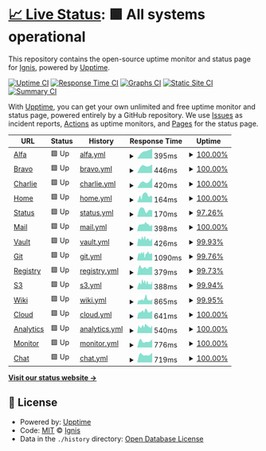 # [📈 Live Status](https://status.projetignis.fr): <!--live status--> **🟩 All systems operational**

This repository contains the open-source uptime monitor and status page for [Ignis](https://www.projetignis.fr), powered by [Upptime](https://github.com/upptime/upptime).

[![Uptime CI](https://github.com/projetignis/uptime/workflows/Uptime%20CI/badge.svg)](https://github.com/projetignis/uptime/actions?query=workflow%3A%22Uptime+CI%22)
[![Response Time CI](https://github.com/projetignis/uptime/workflows/Response%20Time%20CI/badge.svg)](https://github.com/projetignis/uptime/actions?query=workflow%3A%22Response+Time+CI%22)
[![Graphs CI](https://github.com/projetignis/uptime/workflows/Graphs%20CI/badge.svg)](https://github.com/projetignis/uptime/actions?query=workflow%3A%22Graphs+CI%22)
[![Static Site CI](https://github.com/projetignis/uptime/workflows/Static%20Site%20CI/badge.svg)](https://github.com/projetignis/uptime/actions?query=workflow%3A%22Static+Site+CI%22)
[![Summary CI](https://github.com/projetignis/uptime/workflows/Summary%20CI/badge.svg)](https://github.com/projetignis/uptime/actions?query=workflow%3A%22Summary+CI%22)

With [Upptime](https://upptime.js.org), you can get your own unlimited and free uptime monitor and status page, powered entirely by a GitHub repository. We use [Issues](https://github.com/projetignis/uptime/issues) as incident reports, [Actions](https://github.com/projetignis/uptime/actions) as uptime monitors, and [Pages](https://status.projetignis.fr) for the status page.

<!--start: status pages-->
<!-- This summary is generated by Upptime (https://github.com/upptime/upptime) -->
<!-- Do not edit this manually, your changes will be overwritten -->
<!-- prettier-ignore -->
| URL | Status | History | Response Time | Uptime |
| --- | ------ | ------- | ------------- | ------ |
| <img alt="" src="https://favicons.githubusercontent.com/alfa.projetignis.fr" height="13"> [Alfa](https://alfa.projetignis.fr) | 🟩 Up | [alfa.yml](https://github.com/projetignis/status/commits/HEAD/history/alfa.yml) | <details><summary><img alt="Response time graph" src="./graphs/alfa/response-time-week.png" height="20"> 395ms</summary><br><a href="https://status.projetignis.fr/history/alfa"><img alt="Response time 395" src="https://img.shields.io/endpoint?url=https%3A%2F%2Fraw.githubusercontent.com%2Fprojetignis%2Fstatus%2FHEAD%2Fapi%2Falfa%2Fresponse-time.json"></a><br><a href="https://status.projetignis.fr/history/alfa"><img alt="24-hour response time 483" src="https://img.shields.io/endpoint?url=https%3A%2F%2Fraw.githubusercontent.com%2Fprojetignis%2Fstatus%2FHEAD%2Fapi%2Falfa%2Fresponse-time-day.json"></a><br><a href="https://status.projetignis.fr/history/alfa"><img alt="7-day response time 395" src="https://img.shields.io/endpoint?url=https%3A%2F%2Fraw.githubusercontent.com%2Fprojetignis%2Fstatus%2FHEAD%2Fapi%2Falfa%2Fresponse-time-week.json"></a><br><a href="https://status.projetignis.fr/history/alfa"><img alt="30-day response time 395" src="https://img.shields.io/endpoint?url=https%3A%2F%2Fraw.githubusercontent.com%2Fprojetignis%2Fstatus%2FHEAD%2Fapi%2Falfa%2Fresponse-time-month.json"></a><br><a href="https://status.projetignis.fr/history/alfa"><img alt="1-year response time 395" src="https://img.shields.io/endpoint?url=https%3A%2F%2Fraw.githubusercontent.com%2Fprojetignis%2Fstatus%2FHEAD%2Fapi%2Falfa%2Fresponse-time-year.json"></a></details> | <details><summary><a href="https://status.projetignis.fr/history/alfa">100.00%</a></summary><a href="https://status.projetignis.fr/history/alfa"><img alt="All-time uptime 100.00%" src="https://img.shields.io/endpoint?url=https%3A%2F%2Fraw.githubusercontent.com%2Fprojetignis%2Fstatus%2FHEAD%2Fapi%2Falfa%2Fuptime.json"></a><br><a href="https://status.projetignis.fr/history/alfa"><img alt="24-hour uptime 100.00%" src="https://img.shields.io/endpoint?url=https%3A%2F%2Fraw.githubusercontent.com%2Fprojetignis%2Fstatus%2FHEAD%2Fapi%2Falfa%2Fuptime-day.json"></a><br><a href="https://status.projetignis.fr/history/alfa"><img alt="7-day uptime 100.00%" src="https://img.shields.io/endpoint?url=https%3A%2F%2Fraw.githubusercontent.com%2Fprojetignis%2Fstatus%2FHEAD%2Fapi%2Falfa%2Fuptime-week.json"></a><br><a href="https://status.projetignis.fr/history/alfa"><img alt="30-day uptime 100.00%" src="https://img.shields.io/endpoint?url=https%3A%2F%2Fraw.githubusercontent.com%2Fprojetignis%2Fstatus%2FHEAD%2Fapi%2Falfa%2Fuptime-month.json"></a><br><a href="https://status.projetignis.fr/history/alfa"><img alt="1-year uptime 100.00%" src="https://img.shields.io/endpoint?url=https%3A%2F%2Fraw.githubusercontent.com%2Fprojetignis%2Fstatus%2FHEAD%2Fapi%2Falfa%2Fuptime-year.json"></a></details>
| <img alt="" src="https://favicons.githubusercontent.com/bravo.projetignis.fr" height="13"> [Bravo](https://bravo.projetignis.fr) | 🟩 Up | [bravo.yml](https://github.com/projetignis/status/commits/HEAD/history/bravo.yml) | <details><summary><img alt="Response time graph" src="./graphs/bravo/response-time-week.png" height="20"> 446ms</summary><br><a href="https://status.projetignis.fr/history/bravo"><img alt="Response time 446" src="https://img.shields.io/endpoint?url=https%3A%2F%2Fraw.githubusercontent.com%2Fprojetignis%2Fstatus%2FHEAD%2Fapi%2Fbravo%2Fresponse-time.json"></a><br><a href="https://status.projetignis.fr/history/bravo"><img alt="24-hour response time 501" src="https://img.shields.io/endpoint?url=https%3A%2F%2Fraw.githubusercontent.com%2Fprojetignis%2Fstatus%2FHEAD%2Fapi%2Fbravo%2Fresponse-time-day.json"></a><br><a href="https://status.projetignis.fr/history/bravo"><img alt="7-day response time 446" src="https://img.shields.io/endpoint?url=https%3A%2F%2Fraw.githubusercontent.com%2Fprojetignis%2Fstatus%2FHEAD%2Fapi%2Fbravo%2Fresponse-time-week.json"></a><br><a href="https://status.projetignis.fr/history/bravo"><img alt="30-day response time 446" src="https://img.shields.io/endpoint?url=https%3A%2F%2Fraw.githubusercontent.com%2Fprojetignis%2Fstatus%2FHEAD%2Fapi%2Fbravo%2Fresponse-time-month.json"></a><br><a href="https://status.projetignis.fr/history/bravo"><img alt="1-year response time 446" src="https://img.shields.io/endpoint?url=https%3A%2F%2Fraw.githubusercontent.com%2Fprojetignis%2Fstatus%2FHEAD%2Fapi%2Fbravo%2Fresponse-time-year.json"></a></details> | <details><summary><a href="https://status.projetignis.fr/history/bravo">100.00%</a></summary><a href="https://status.projetignis.fr/history/bravo"><img alt="All-time uptime 100.00%" src="https://img.shields.io/endpoint?url=https%3A%2F%2Fraw.githubusercontent.com%2Fprojetignis%2Fstatus%2FHEAD%2Fapi%2Fbravo%2Fuptime.json"></a><br><a href="https://status.projetignis.fr/history/bravo"><img alt="24-hour uptime 100.00%" src="https://img.shields.io/endpoint?url=https%3A%2F%2Fraw.githubusercontent.com%2Fprojetignis%2Fstatus%2FHEAD%2Fapi%2Fbravo%2Fuptime-day.json"></a><br><a href="https://status.projetignis.fr/history/bravo"><img alt="7-day uptime 100.00%" src="https://img.shields.io/endpoint?url=https%3A%2F%2Fraw.githubusercontent.com%2Fprojetignis%2Fstatus%2FHEAD%2Fapi%2Fbravo%2Fuptime-week.json"></a><br><a href="https://status.projetignis.fr/history/bravo"><img alt="30-day uptime 100.00%" src="https://img.shields.io/endpoint?url=https%3A%2F%2Fraw.githubusercontent.com%2Fprojetignis%2Fstatus%2FHEAD%2Fapi%2Fbravo%2Fuptime-month.json"></a><br><a href="https://status.projetignis.fr/history/bravo"><img alt="1-year uptime 100.00%" src="https://img.shields.io/endpoint?url=https%3A%2F%2Fraw.githubusercontent.com%2Fprojetignis%2Fstatus%2FHEAD%2Fapi%2Fbravo%2Fuptime-year.json"></a></details>
| <img alt="" src="https://favicons.githubusercontent.com/charlie.projetignis.fr" height="13"> [Charlie](https://charlie.projetignis.fr) | 🟩 Up | [charlie.yml](https://github.com/projetignis/status/commits/HEAD/history/charlie.yml) | <details><summary><img alt="Response time graph" src="./graphs/charlie/response-time-week.png" height="20"> 420ms</summary><br><a href="https://status.projetignis.fr/history/charlie"><img alt="Response time 420" src="https://img.shields.io/endpoint?url=https%3A%2F%2Fraw.githubusercontent.com%2Fprojetignis%2Fstatus%2FHEAD%2Fapi%2Fcharlie%2Fresponse-time.json"></a><br><a href="https://status.projetignis.fr/history/charlie"><img alt="24-hour response time 599" src="https://img.shields.io/endpoint?url=https%3A%2F%2Fraw.githubusercontent.com%2Fprojetignis%2Fstatus%2FHEAD%2Fapi%2Fcharlie%2Fresponse-time-day.json"></a><br><a href="https://status.projetignis.fr/history/charlie"><img alt="7-day response time 420" src="https://img.shields.io/endpoint?url=https%3A%2F%2Fraw.githubusercontent.com%2Fprojetignis%2Fstatus%2FHEAD%2Fapi%2Fcharlie%2Fresponse-time-week.json"></a><br><a href="https://status.projetignis.fr/history/charlie"><img alt="30-day response time 420" src="https://img.shields.io/endpoint?url=https%3A%2F%2Fraw.githubusercontent.com%2Fprojetignis%2Fstatus%2FHEAD%2Fapi%2Fcharlie%2Fresponse-time-month.json"></a><br><a href="https://status.projetignis.fr/history/charlie"><img alt="1-year response time 420" src="https://img.shields.io/endpoint?url=https%3A%2F%2Fraw.githubusercontent.com%2Fprojetignis%2Fstatus%2FHEAD%2Fapi%2Fcharlie%2Fresponse-time-year.json"></a></details> | <details><summary><a href="https://status.projetignis.fr/history/charlie">100.00%</a></summary><a href="https://status.projetignis.fr/history/charlie"><img alt="All-time uptime 100.00%" src="https://img.shields.io/endpoint?url=https%3A%2F%2Fraw.githubusercontent.com%2Fprojetignis%2Fstatus%2FHEAD%2Fapi%2Fcharlie%2Fuptime.json"></a><br><a href="https://status.projetignis.fr/history/charlie"><img alt="24-hour uptime 100.00%" src="https://img.shields.io/endpoint?url=https%3A%2F%2Fraw.githubusercontent.com%2Fprojetignis%2Fstatus%2FHEAD%2Fapi%2Fcharlie%2Fuptime-day.json"></a><br><a href="https://status.projetignis.fr/history/charlie"><img alt="7-day uptime 100.00%" src="https://img.shields.io/endpoint?url=https%3A%2F%2Fraw.githubusercontent.com%2Fprojetignis%2Fstatus%2FHEAD%2Fapi%2Fcharlie%2Fuptime-week.json"></a><br><a href="https://status.projetignis.fr/history/charlie"><img alt="30-day uptime 100.00%" src="https://img.shields.io/endpoint?url=https%3A%2F%2Fraw.githubusercontent.com%2Fprojetignis%2Fstatus%2FHEAD%2Fapi%2Fcharlie%2Fuptime-month.json"></a><br><a href="https://status.projetignis.fr/history/charlie"><img alt="1-year uptime 100.00%" src="https://img.shields.io/endpoint?url=https%3A%2F%2Fraw.githubusercontent.com%2Fprojetignis%2Fstatus%2FHEAD%2Fapi%2Fcharlie%2Fuptime-year.json"></a></details>
| <img alt="" src="https://favicons.githubusercontent.com/www.projetignis.fr" height="13"> [Home](https://www.projetignis.fr) | 🟩 Up | [home.yml](https://github.com/projetignis/status/commits/HEAD/history/home.yml) | <details><summary><img alt="Response time graph" src="./graphs/home/response-time-week.png" height="20"> 164ms</summary><br><a href="https://status.projetignis.fr/history/home"><img alt="Response time 190" src="https://img.shields.io/endpoint?url=https%3A%2F%2Fraw.githubusercontent.com%2Fprojetignis%2Fstatus%2FHEAD%2Fapi%2Fhome%2Fresponse-time.json"></a><br><a href="https://status.projetignis.fr/history/home"><img alt="24-hour response time 138" src="https://img.shields.io/endpoint?url=https%3A%2F%2Fraw.githubusercontent.com%2Fprojetignis%2Fstatus%2FHEAD%2Fapi%2Fhome%2Fresponse-time-day.json"></a><br><a href="https://status.projetignis.fr/history/home"><img alt="7-day response time 164" src="https://img.shields.io/endpoint?url=https%3A%2F%2Fraw.githubusercontent.com%2Fprojetignis%2Fstatus%2FHEAD%2Fapi%2Fhome%2Fresponse-time-week.json"></a><br><a href="https://status.projetignis.fr/history/home"><img alt="30-day response time 190" src="https://img.shields.io/endpoint?url=https%3A%2F%2Fraw.githubusercontent.com%2Fprojetignis%2Fstatus%2FHEAD%2Fapi%2Fhome%2Fresponse-time-month.json"></a><br><a href="https://status.projetignis.fr/history/home"><img alt="1-year response time 190" src="https://img.shields.io/endpoint?url=https%3A%2F%2Fraw.githubusercontent.com%2Fprojetignis%2Fstatus%2FHEAD%2Fapi%2Fhome%2Fresponse-time-year.json"></a></details> | <details><summary><a href="https://status.projetignis.fr/history/home">100.00%</a></summary><a href="https://status.projetignis.fr/history/home"><img alt="All-time uptime 99.91%" src="https://img.shields.io/endpoint?url=https%3A%2F%2Fraw.githubusercontent.com%2Fprojetignis%2Fstatus%2FHEAD%2Fapi%2Fhome%2Fuptime.json"></a><br><a href="https://status.projetignis.fr/history/home"><img alt="24-hour uptime 100.00%" src="https://img.shields.io/endpoint?url=https%3A%2F%2Fraw.githubusercontent.com%2Fprojetignis%2Fstatus%2FHEAD%2Fapi%2Fhome%2Fuptime-day.json"></a><br><a href="https://status.projetignis.fr/history/home"><img alt="7-day uptime 100.00%" src="https://img.shields.io/endpoint?url=https%3A%2F%2Fraw.githubusercontent.com%2Fprojetignis%2Fstatus%2FHEAD%2Fapi%2Fhome%2Fuptime-week.json"></a><br><a href="https://status.projetignis.fr/history/home"><img alt="30-day uptime 99.91%" src="https://img.shields.io/endpoint?url=https%3A%2F%2Fraw.githubusercontent.com%2Fprojetignis%2Fstatus%2FHEAD%2Fapi%2Fhome%2Fuptime-month.json"></a><br><a href="https://status.projetignis.fr/history/home"><img alt="1-year uptime 99.91%" src="https://img.shields.io/endpoint?url=https%3A%2F%2Fraw.githubusercontent.com%2Fprojetignis%2Fstatus%2FHEAD%2Fapi%2Fhome%2Fuptime-year.json"></a></details>
| <img alt="" src="https://favicons.githubusercontent.com/status.projetignis.fr" height="13"> [Status](https://status.projetignis.fr) | 🟩 Up | [status.yml](https://github.com/projetignis/status/commits/HEAD/history/status.yml) | <details><summary><img alt="Response time graph" src="./graphs/status/response-time-week.png" height="20"> 170ms</summary><br><a href="https://status.projetignis.fr/history/status"><img alt="Response time 170" src="https://img.shields.io/endpoint?url=https%3A%2F%2Fraw.githubusercontent.com%2Fprojetignis%2Fstatus%2FHEAD%2Fapi%2Fstatus%2Fresponse-time.json"></a><br><a href="https://status.projetignis.fr/history/status"><img alt="24-hour response time 153" src="https://img.shields.io/endpoint?url=https%3A%2F%2Fraw.githubusercontent.com%2Fprojetignis%2Fstatus%2FHEAD%2Fapi%2Fstatus%2Fresponse-time-day.json"></a><br><a href="https://status.projetignis.fr/history/status"><img alt="7-day response time 170" src="https://img.shields.io/endpoint?url=https%3A%2F%2Fraw.githubusercontent.com%2Fprojetignis%2Fstatus%2FHEAD%2Fapi%2Fstatus%2Fresponse-time-week.json"></a><br><a href="https://status.projetignis.fr/history/status"><img alt="30-day response time 170" src="https://img.shields.io/endpoint?url=https%3A%2F%2Fraw.githubusercontent.com%2Fprojetignis%2Fstatus%2FHEAD%2Fapi%2Fstatus%2Fresponse-time-month.json"></a><br><a href="https://status.projetignis.fr/history/status"><img alt="1-year response time 170" src="https://img.shields.io/endpoint?url=https%3A%2F%2Fraw.githubusercontent.com%2Fprojetignis%2Fstatus%2FHEAD%2Fapi%2Fstatus%2Fresponse-time-year.json"></a></details> | <details><summary><a href="https://status.projetignis.fr/history/status">97.26%</a></summary><a href="https://status.projetignis.fr/history/status"><img alt="All-time uptime 80.96%" src="https://img.shields.io/endpoint?url=https%3A%2F%2Fraw.githubusercontent.com%2Fprojetignis%2Fstatus%2FHEAD%2Fapi%2Fstatus%2Fuptime.json"></a><br><a href="https://status.projetignis.fr/history/status"><img alt="24-hour uptime 100.00%" src="https://img.shields.io/endpoint?url=https%3A%2F%2Fraw.githubusercontent.com%2Fprojetignis%2Fstatus%2FHEAD%2Fapi%2Fstatus%2Fuptime-day.json"></a><br><a href="https://status.projetignis.fr/history/status"><img alt="7-day uptime 97.26%" src="https://img.shields.io/endpoint?url=https%3A%2F%2Fraw.githubusercontent.com%2Fprojetignis%2Fstatus%2FHEAD%2Fapi%2Fstatus%2Fuptime-week.json"></a><br><a href="https://status.projetignis.fr/history/status"><img alt="30-day uptime 80.96%" src="https://img.shields.io/endpoint?url=https%3A%2F%2Fraw.githubusercontent.com%2Fprojetignis%2Fstatus%2FHEAD%2Fapi%2Fstatus%2Fuptime-month.json"></a><br><a href="https://status.projetignis.fr/history/status"><img alt="1-year uptime 80.96%" src="https://img.shields.io/endpoint?url=https%3A%2F%2Fraw.githubusercontent.com%2Fprojetignis%2Fstatus%2FHEAD%2Fapi%2Fstatus%2Fuptime-year.json"></a></details>
| <img alt="" src="https://favicons.githubusercontent.com/mail.projetignis.fr" height="13"> [Mail](https://mail.projetignis.fr) | 🟩 Up | [mail.yml](https://github.com/projetignis/status/commits/HEAD/history/mail.yml) | <details><summary><img alt="Response time graph" src="./graphs/mail/response-time-week.png" height="20"> 398ms</summary><br><a href="https://status.projetignis.fr/history/mail"><img alt="Response time 436" src="https://img.shields.io/endpoint?url=https%3A%2F%2Fraw.githubusercontent.com%2Fprojetignis%2Fstatus%2FHEAD%2Fapi%2Fmail%2Fresponse-time.json"></a><br><a href="https://status.projetignis.fr/history/mail"><img alt="24-hour response time 381" src="https://img.shields.io/endpoint?url=https%3A%2F%2Fraw.githubusercontent.com%2Fprojetignis%2Fstatus%2FHEAD%2Fapi%2Fmail%2Fresponse-time-day.json"></a><br><a href="https://status.projetignis.fr/history/mail"><img alt="7-day response time 398" src="https://img.shields.io/endpoint?url=https%3A%2F%2Fraw.githubusercontent.com%2Fprojetignis%2Fstatus%2FHEAD%2Fapi%2Fmail%2Fresponse-time-week.json"></a><br><a href="https://status.projetignis.fr/history/mail"><img alt="30-day response time 436" src="https://img.shields.io/endpoint?url=https%3A%2F%2Fraw.githubusercontent.com%2Fprojetignis%2Fstatus%2FHEAD%2Fapi%2Fmail%2Fresponse-time-month.json"></a><br><a href="https://status.projetignis.fr/history/mail"><img alt="1-year response time 436" src="https://img.shields.io/endpoint?url=https%3A%2F%2Fraw.githubusercontent.com%2Fprojetignis%2Fstatus%2FHEAD%2Fapi%2Fmail%2Fresponse-time-year.json"></a></details> | <details><summary><a href="https://status.projetignis.fr/history/mail">100.00%</a></summary><a href="https://status.projetignis.fr/history/mail"><img alt="All-time uptime 99.89%" src="https://img.shields.io/endpoint?url=https%3A%2F%2Fraw.githubusercontent.com%2Fprojetignis%2Fstatus%2FHEAD%2Fapi%2Fmail%2Fuptime.json"></a><br><a href="https://status.projetignis.fr/history/mail"><img alt="24-hour uptime 100.00%" src="https://img.shields.io/endpoint?url=https%3A%2F%2Fraw.githubusercontent.com%2Fprojetignis%2Fstatus%2FHEAD%2Fapi%2Fmail%2Fuptime-day.json"></a><br><a href="https://status.projetignis.fr/history/mail"><img alt="7-day uptime 100.00%" src="https://img.shields.io/endpoint?url=https%3A%2F%2Fraw.githubusercontent.com%2Fprojetignis%2Fstatus%2FHEAD%2Fapi%2Fmail%2Fuptime-week.json"></a><br><a href="https://status.projetignis.fr/history/mail"><img alt="30-day uptime 99.89%" src="https://img.shields.io/endpoint?url=https%3A%2F%2Fraw.githubusercontent.com%2Fprojetignis%2Fstatus%2FHEAD%2Fapi%2Fmail%2Fuptime-month.json"></a><br><a href="https://status.projetignis.fr/history/mail"><img alt="1-year uptime 99.89%" src="https://img.shields.io/endpoint?url=https%3A%2F%2Fraw.githubusercontent.com%2Fprojetignis%2Fstatus%2FHEAD%2Fapi%2Fmail%2Fuptime-year.json"></a></details>
| <img alt="" src="https://favicons.githubusercontent.com/vault.projetignis.fr" height="13"> [Vault](https://vault.projetignis.fr) | 🟩 Up | [vault.yml](https://github.com/projetignis/status/commits/HEAD/history/vault.yml) | <details><summary><img alt="Response time graph" src="./graphs/vault/response-time-week.png" height="20"> 426ms</summary><br><a href="https://status.projetignis.fr/history/vault"><img alt="Response time 409" src="https://img.shields.io/endpoint?url=https%3A%2F%2Fraw.githubusercontent.com%2Fprojetignis%2Fstatus%2FHEAD%2Fapi%2Fvault%2Fresponse-time.json"></a><br><a href="https://status.projetignis.fr/history/vault"><img alt="24-hour response time 453" src="https://img.shields.io/endpoint?url=https%3A%2F%2Fraw.githubusercontent.com%2Fprojetignis%2Fstatus%2FHEAD%2Fapi%2Fvault%2Fresponse-time-day.json"></a><br><a href="https://status.projetignis.fr/history/vault"><img alt="7-day response time 426" src="https://img.shields.io/endpoint?url=https%3A%2F%2Fraw.githubusercontent.com%2Fprojetignis%2Fstatus%2FHEAD%2Fapi%2Fvault%2Fresponse-time-week.json"></a><br><a href="https://status.projetignis.fr/history/vault"><img alt="30-day response time 409" src="https://img.shields.io/endpoint?url=https%3A%2F%2Fraw.githubusercontent.com%2Fprojetignis%2Fstatus%2FHEAD%2Fapi%2Fvault%2Fresponse-time-month.json"></a><br><a href="https://status.projetignis.fr/history/vault"><img alt="1-year response time 409" src="https://img.shields.io/endpoint?url=https%3A%2F%2Fraw.githubusercontent.com%2Fprojetignis%2Fstatus%2FHEAD%2Fapi%2Fvault%2Fresponse-time-year.json"></a></details> | <details><summary><a href="https://status.projetignis.fr/history/vault">99.93%</a></summary><a href="https://status.projetignis.fr/history/vault"><img alt="All-time uptime 99.82%" src="https://img.shields.io/endpoint?url=https%3A%2F%2Fraw.githubusercontent.com%2Fprojetignis%2Fstatus%2FHEAD%2Fapi%2Fvault%2Fuptime.json"></a><br><a href="https://status.projetignis.fr/history/vault"><img alt="24-hour uptime 100.00%" src="https://img.shields.io/endpoint?url=https%3A%2F%2Fraw.githubusercontent.com%2Fprojetignis%2Fstatus%2FHEAD%2Fapi%2Fvault%2Fuptime-day.json"></a><br><a href="https://status.projetignis.fr/history/vault"><img alt="7-day uptime 99.93%" src="https://img.shields.io/endpoint?url=https%3A%2F%2Fraw.githubusercontent.com%2Fprojetignis%2Fstatus%2FHEAD%2Fapi%2Fvault%2Fuptime-week.json"></a><br><a href="https://status.projetignis.fr/history/vault"><img alt="30-day uptime 99.82%" src="https://img.shields.io/endpoint?url=https%3A%2F%2Fraw.githubusercontent.com%2Fprojetignis%2Fstatus%2FHEAD%2Fapi%2Fvault%2Fuptime-month.json"></a><br><a href="https://status.projetignis.fr/history/vault"><img alt="1-year uptime 99.82%" src="https://img.shields.io/endpoint?url=https%3A%2F%2Fraw.githubusercontent.com%2Fprojetignis%2Fstatus%2FHEAD%2Fapi%2Fvault%2Fuptime-year.json"></a></details>
| <img alt="" src="https://favicons.githubusercontent.com/git.projetignis.fr" height="13"> [Git](https://git.projetignis.fr) | 🟩 Up | [git.yml](https://github.com/projetignis/status/commits/HEAD/history/git.yml) | <details><summary><img alt="Response time graph" src="./graphs/git/response-time-week.png" height="20"> 1090ms</summary><br><a href="https://status.projetignis.fr/history/git"><img alt="Response time 1173" src="https://img.shields.io/endpoint?url=https%3A%2F%2Fraw.githubusercontent.com%2Fprojetignis%2Fstatus%2FHEAD%2Fapi%2Fgit%2Fresponse-time.json"></a><br><a href="https://status.projetignis.fr/history/git"><img alt="24-hour response time 1121" src="https://img.shields.io/endpoint?url=https%3A%2F%2Fraw.githubusercontent.com%2Fprojetignis%2Fstatus%2FHEAD%2Fapi%2Fgit%2Fresponse-time-day.json"></a><br><a href="https://status.projetignis.fr/history/git"><img alt="7-day response time 1090" src="https://img.shields.io/endpoint?url=https%3A%2F%2Fraw.githubusercontent.com%2Fprojetignis%2Fstatus%2FHEAD%2Fapi%2Fgit%2Fresponse-time-week.json"></a><br><a href="https://status.projetignis.fr/history/git"><img alt="30-day response time 1173" src="https://img.shields.io/endpoint?url=https%3A%2F%2Fraw.githubusercontent.com%2Fprojetignis%2Fstatus%2FHEAD%2Fapi%2Fgit%2Fresponse-time-month.json"></a><br><a href="https://status.projetignis.fr/history/git"><img alt="1-year response time 1173" src="https://img.shields.io/endpoint?url=https%3A%2F%2Fraw.githubusercontent.com%2Fprojetignis%2Fstatus%2FHEAD%2Fapi%2Fgit%2Fresponse-time-year.json"></a></details> | <details><summary><a href="https://status.projetignis.fr/history/git">99.76%</a></summary><a href="https://status.projetignis.fr/history/git"><img alt="All-time uptime 99.77%" src="https://img.shields.io/endpoint?url=https%3A%2F%2Fraw.githubusercontent.com%2Fprojetignis%2Fstatus%2FHEAD%2Fapi%2Fgit%2Fuptime.json"></a><br><a href="https://status.projetignis.fr/history/git"><img alt="24-hour uptime 100.00%" src="https://img.shields.io/endpoint?url=https%3A%2F%2Fraw.githubusercontent.com%2Fprojetignis%2Fstatus%2FHEAD%2Fapi%2Fgit%2Fuptime-day.json"></a><br><a href="https://status.projetignis.fr/history/git"><img alt="7-day uptime 99.76%" src="https://img.shields.io/endpoint?url=https%3A%2F%2Fraw.githubusercontent.com%2Fprojetignis%2Fstatus%2FHEAD%2Fapi%2Fgit%2Fuptime-week.json"></a><br><a href="https://status.projetignis.fr/history/git"><img alt="30-day uptime 99.77%" src="https://img.shields.io/endpoint?url=https%3A%2F%2Fraw.githubusercontent.com%2Fprojetignis%2Fstatus%2FHEAD%2Fapi%2Fgit%2Fuptime-month.json"></a><br><a href="https://status.projetignis.fr/history/git"><img alt="1-year uptime 99.77%" src="https://img.shields.io/endpoint?url=https%3A%2F%2Fraw.githubusercontent.com%2Fprojetignis%2Fstatus%2FHEAD%2Fapi%2Fgit%2Fuptime-year.json"></a></details>
| <img alt="" src="https://favicons.githubusercontent.com/registry.projetignis.fr" height="13"> [Registry](https://registry.projetignis.fr) | 🟩 Up | [registry.yml](https://github.com/projetignis/status/commits/HEAD/history/registry.yml) | <details><summary><img alt="Response time graph" src="./graphs/registry/response-time-week.png" height="20"> 379ms</summary><br><a href="https://status.projetignis.fr/history/registry"><img alt="Response time 379" src="https://img.shields.io/endpoint?url=https%3A%2F%2Fraw.githubusercontent.com%2Fprojetignis%2Fstatus%2FHEAD%2Fapi%2Fregistry%2Fresponse-time.json"></a><br><a href="https://status.projetignis.fr/history/registry"><img alt="24-hour response time 386" src="https://img.shields.io/endpoint?url=https%3A%2F%2Fraw.githubusercontent.com%2Fprojetignis%2Fstatus%2FHEAD%2Fapi%2Fregistry%2Fresponse-time-day.json"></a><br><a href="https://status.projetignis.fr/history/registry"><img alt="7-day response time 379" src="https://img.shields.io/endpoint?url=https%3A%2F%2Fraw.githubusercontent.com%2Fprojetignis%2Fstatus%2FHEAD%2Fapi%2Fregistry%2Fresponse-time-week.json"></a><br><a href="https://status.projetignis.fr/history/registry"><img alt="30-day response time 379" src="https://img.shields.io/endpoint?url=https%3A%2F%2Fraw.githubusercontent.com%2Fprojetignis%2Fstatus%2FHEAD%2Fapi%2Fregistry%2Fresponse-time-month.json"></a><br><a href="https://status.projetignis.fr/history/registry"><img alt="1-year response time 379" src="https://img.shields.io/endpoint?url=https%3A%2F%2Fraw.githubusercontent.com%2Fprojetignis%2Fstatus%2FHEAD%2Fapi%2Fregistry%2Fresponse-time-year.json"></a></details> | <details><summary><a href="https://status.projetignis.fr/history/registry">99.73%</a></summary><a href="https://status.projetignis.fr/history/registry"><img alt="All-time uptime 99.73%" src="https://img.shields.io/endpoint?url=https%3A%2F%2Fraw.githubusercontent.com%2Fprojetignis%2Fstatus%2FHEAD%2Fapi%2Fregistry%2Fuptime.json"></a><br><a href="https://status.projetignis.fr/history/registry"><img alt="24-hour uptime 100.00%" src="https://img.shields.io/endpoint?url=https%3A%2F%2Fraw.githubusercontent.com%2Fprojetignis%2Fstatus%2FHEAD%2Fapi%2Fregistry%2Fuptime-day.json"></a><br><a href="https://status.projetignis.fr/history/registry"><img alt="7-day uptime 99.73%" src="https://img.shields.io/endpoint?url=https%3A%2F%2Fraw.githubusercontent.com%2Fprojetignis%2Fstatus%2FHEAD%2Fapi%2Fregistry%2Fuptime-week.json"></a><br><a href="https://status.projetignis.fr/history/registry"><img alt="30-day uptime 99.73%" src="https://img.shields.io/endpoint?url=https%3A%2F%2Fraw.githubusercontent.com%2Fprojetignis%2Fstatus%2FHEAD%2Fapi%2Fregistry%2Fuptime-month.json"></a><br><a href="https://status.projetignis.fr/history/registry"><img alt="1-year uptime 99.73%" src="https://img.shields.io/endpoint?url=https%3A%2F%2Fraw.githubusercontent.com%2Fprojetignis%2Fstatus%2FHEAD%2Fapi%2Fregistry%2Fuptime-year.json"></a></details>
| <img alt="" src="https://favicons.githubusercontent.com/s3.projetignis.fr" height="13"> [S3](https://s3.projetignis.fr) | 🟩 Up | [s3.yml](https://github.com/projetignis/status/commits/HEAD/history/s3.yml) | <details><summary><img alt="Response time graph" src="./graphs/s3/response-time-week.png" height="20"> 388ms</summary><br><a href="https://status.projetignis.fr/history/s3"><img alt="Response time 399" src="https://img.shields.io/endpoint?url=https%3A%2F%2Fraw.githubusercontent.com%2Fprojetignis%2Fstatus%2FHEAD%2Fapi%2Fs3%2Fresponse-time.json"></a><br><a href="https://status.projetignis.fr/history/s3"><img alt="24-hour response time 474" src="https://img.shields.io/endpoint?url=https%3A%2F%2Fraw.githubusercontent.com%2Fprojetignis%2Fstatus%2FHEAD%2Fapi%2Fs3%2Fresponse-time-day.json"></a><br><a href="https://status.projetignis.fr/history/s3"><img alt="7-day response time 388" src="https://img.shields.io/endpoint?url=https%3A%2F%2Fraw.githubusercontent.com%2Fprojetignis%2Fstatus%2FHEAD%2Fapi%2Fs3%2Fresponse-time-week.json"></a><br><a href="https://status.projetignis.fr/history/s3"><img alt="30-day response time 399" src="https://img.shields.io/endpoint?url=https%3A%2F%2Fraw.githubusercontent.com%2Fprojetignis%2Fstatus%2FHEAD%2Fapi%2Fs3%2Fresponse-time-month.json"></a><br><a href="https://status.projetignis.fr/history/s3"><img alt="1-year response time 399" src="https://img.shields.io/endpoint?url=https%3A%2F%2Fraw.githubusercontent.com%2Fprojetignis%2Fstatus%2FHEAD%2Fapi%2Fs3%2Fresponse-time-year.json"></a></details> | <details><summary><a href="https://status.projetignis.fr/history/s3">99.94%</a></summary><a href="https://status.projetignis.fr/history/s3"><img alt="All-time uptime 99.82%" src="https://img.shields.io/endpoint?url=https%3A%2F%2Fraw.githubusercontent.com%2Fprojetignis%2Fstatus%2FHEAD%2Fapi%2Fs3%2Fuptime.json"></a><br><a href="https://status.projetignis.fr/history/s3"><img alt="24-hour uptime 100.00%" src="https://img.shields.io/endpoint?url=https%3A%2F%2Fraw.githubusercontent.com%2Fprojetignis%2Fstatus%2FHEAD%2Fapi%2Fs3%2Fuptime-day.json"></a><br><a href="https://status.projetignis.fr/history/s3"><img alt="7-day uptime 99.94%" src="https://img.shields.io/endpoint?url=https%3A%2F%2Fraw.githubusercontent.com%2Fprojetignis%2Fstatus%2FHEAD%2Fapi%2Fs3%2Fuptime-week.json"></a><br><a href="https://status.projetignis.fr/history/s3"><img alt="30-day uptime 99.82%" src="https://img.shields.io/endpoint?url=https%3A%2F%2Fraw.githubusercontent.com%2Fprojetignis%2Fstatus%2FHEAD%2Fapi%2Fs3%2Fuptime-month.json"></a><br><a href="https://status.projetignis.fr/history/s3"><img alt="1-year uptime 99.82%" src="https://img.shields.io/endpoint?url=https%3A%2F%2Fraw.githubusercontent.com%2Fprojetignis%2Fstatus%2FHEAD%2Fapi%2Fs3%2Fuptime-year.json"></a></details>
| <img alt="" src="https://favicons.githubusercontent.com/wiki.projetignis.fr" height="13"> [Wiki](https://wiki.projetignis.fr) | 🟩 Up | [wiki.yml](https://github.com/projetignis/status/commits/HEAD/history/wiki.yml) | <details><summary><img alt="Response time graph" src="./graphs/wiki/response-time-week.png" height="20"> 865ms</summary><br><a href="https://status.projetignis.fr/history/wiki"><img alt="Response time 824" src="https://img.shields.io/endpoint?url=https%3A%2F%2Fraw.githubusercontent.com%2Fprojetignis%2Fstatus%2FHEAD%2Fapi%2Fwiki%2Fresponse-time.json"></a><br><a href="https://status.projetignis.fr/history/wiki"><img alt="24-hour response time 940" src="https://img.shields.io/endpoint?url=https%3A%2F%2Fraw.githubusercontent.com%2Fprojetignis%2Fstatus%2FHEAD%2Fapi%2Fwiki%2Fresponse-time-day.json"></a><br><a href="https://status.projetignis.fr/history/wiki"><img alt="7-day response time 865" src="https://img.shields.io/endpoint?url=https%3A%2F%2Fraw.githubusercontent.com%2Fprojetignis%2Fstatus%2FHEAD%2Fapi%2Fwiki%2Fresponse-time-week.json"></a><br><a href="https://status.projetignis.fr/history/wiki"><img alt="30-day response time 824" src="https://img.shields.io/endpoint?url=https%3A%2F%2Fraw.githubusercontent.com%2Fprojetignis%2Fstatus%2FHEAD%2Fapi%2Fwiki%2Fresponse-time-month.json"></a><br><a href="https://status.projetignis.fr/history/wiki"><img alt="1-year response time 824" src="https://img.shields.io/endpoint?url=https%3A%2F%2Fraw.githubusercontent.com%2Fprojetignis%2Fstatus%2FHEAD%2Fapi%2Fwiki%2Fresponse-time-year.json"></a></details> | <details><summary><a href="https://status.projetignis.fr/history/wiki">99.95%</a></summary><a href="https://status.projetignis.fr/history/wiki"><img alt="All-time uptime 99.83%" src="https://img.shields.io/endpoint?url=https%3A%2F%2Fraw.githubusercontent.com%2Fprojetignis%2Fstatus%2FHEAD%2Fapi%2Fwiki%2Fuptime.json"></a><br><a href="https://status.projetignis.fr/history/wiki"><img alt="24-hour uptime 100.00%" src="https://img.shields.io/endpoint?url=https%3A%2F%2Fraw.githubusercontent.com%2Fprojetignis%2Fstatus%2FHEAD%2Fapi%2Fwiki%2Fuptime-day.json"></a><br><a href="https://status.projetignis.fr/history/wiki"><img alt="7-day uptime 99.95%" src="https://img.shields.io/endpoint?url=https%3A%2F%2Fraw.githubusercontent.com%2Fprojetignis%2Fstatus%2FHEAD%2Fapi%2Fwiki%2Fuptime-week.json"></a><br><a href="https://status.projetignis.fr/history/wiki"><img alt="30-day uptime 99.83%" src="https://img.shields.io/endpoint?url=https%3A%2F%2Fraw.githubusercontent.com%2Fprojetignis%2Fstatus%2FHEAD%2Fapi%2Fwiki%2Fuptime-month.json"></a><br><a href="https://status.projetignis.fr/history/wiki"><img alt="1-year uptime 99.83%" src="https://img.shields.io/endpoint?url=https%3A%2F%2Fraw.githubusercontent.com%2Fprojetignis%2Fstatus%2FHEAD%2Fapi%2Fwiki%2Fuptime-year.json"></a></details>
| <img alt="" src="https://favicons.githubusercontent.com/cloud.projetignis.fr" height="13"> [Cloud](https://cloud.projetignis.fr) | 🟩 Up | [cloud.yml](https://github.com/projetignis/status/commits/HEAD/history/cloud.yml) | <details><summary><img alt="Response time graph" src="./graphs/cloud/response-time-week.png" height="20"> 641ms</summary><br><a href="https://status.projetignis.fr/history/cloud"><img alt="Response time 647" src="https://img.shields.io/endpoint?url=https%3A%2F%2Fraw.githubusercontent.com%2Fprojetignis%2Fstatus%2FHEAD%2Fapi%2Fcloud%2Fresponse-time.json"></a><br><a href="https://status.projetignis.fr/history/cloud"><img alt="24-hour response time 667" src="https://img.shields.io/endpoint?url=https%3A%2F%2Fraw.githubusercontent.com%2Fprojetignis%2Fstatus%2FHEAD%2Fapi%2Fcloud%2Fresponse-time-day.json"></a><br><a href="https://status.projetignis.fr/history/cloud"><img alt="7-day response time 641" src="https://img.shields.io/endpoint?url=https%3A%2F%2Fraw.githubusercontent.com%2Fprojetignis%2Fstatus%2FHEAD%2Fapi%2Fcloud%2Fresponse-time-week.json"></a><br><a href="https://status.projetignis.fr/history/cloud"><img alt="30-day response time 647" src="https://img.shields.io/endpoint?url=https%3A%2F%2Fraw.githubusercontent.com%2Fprojetignis%2Fstatus%2FHEAD%2Fapi%2Fcloud%2Fresponse-time-month.json"></a><br><a href="https://status.projetignis.fr/history/cloud"><img alt="1-year response time 647" src="https://img.shields.io/endpoint?url=https%3A%2F%2Fraw.githubusercontent.com%2Fprojetignis%2Fstatus%2FHEAD%2Fapi%2Fcloud%2Fresponse-time-year.json"></a></details> | <details><summary><a href="https://status.projetignis.fr/history/cloud">100.00%</a></summary><a href="https://status.projetignis.fr/history/cloud"><img alt="All-time uptime 100.00%" src="https://img.shields.io/endpoint?url=https%3A%2F%2Fraw.githubusercontent.com%2Fprojetignis%2Fstatus%2FHEAD%2Fapi%2Fcloud%2Fuptime.json"></a><br><a href="https://status.projetignis.fr/history/cloud"><img alt="24-hour uptime 100.00%" src="https://img.shields.io/endpoint?url=https%3A%2F%2Fraw.githubusercontent.com%2Fprojetignis%2Fstatus%2FHEAD%2Fapi%2Fcloud%2Fuptime-day.json"></a><br><a href="https://status.projetignis.fr/history/cloud"><img alt="7-day uptime 100.00%" src="https://img.shields.io/endpoint?url=https%3A%2F%2Fraw.githubusercontent.com%2Fprojetignis%2Fstatus%2FHEAD%2Fapi%2Fcloud%2Fuptime-week.json"></a><br><a href="https://status.projetignis.fr/history/cloud"><img alt="30-day uptime 100.00%" src="https://img.shields.io/endpoint?url=https%3A%2F%2Fraw.githubusercontent.com%2Fprojetignis%2Fstatus%2FHEAD%2Fapi%2Fcloud%2Fuptime-month.json"></a><br><a href="https://status.projetignis.fr/history/cloud"><img alt="1-year uptime 100.00%" src="https://img.shields.io/endpoint?url=https%3A%2F%2Fraw.githubusercontent.com%2Fprojetignis%2Fstatus%2FHEAD%2Fapi%2Fcloud%2Fuptime-year.json"></a></details>
| <img alt="" src="https://favicons.githubusercontent.com/analytics.projetignis.fr" height="13"> [Analytics](https://analytics.projetignis.fr) | 🟩 Up | [analytics.yml](https://github.com/projetignis/status/commits/HEAD/history/analytics.yml) | <details><summary><img alt="Response time graph" src="./graphs/analytics/response-time-week.png" height="20"> 540ms</summary><br><a href="https://status.projetignis.fr/history/analytics"><img alt="Response time 557" src="https://img.shields.io/endpoint?url=https%3A%2F%2Fraw.githubusercontent.com%2Fprojetignis%2Fstatus%2FHEAD%2Fapi%2Fanalytics%2Fresponse-time.json"></a><br><a href="https://status.projetignis.fr/history/analytics"><img alt="24-hour response time 625" src="https://img.shields.io/endpoint?url=https%3A%2F%2Fraw.githubusercontent.com%2Fprojetignis%2Fstatus%2FHEAD%2Fapi%2Fanalytics%2Fresponse-time-day.json"></a><br><a href="https://status.projetignis.fr/history/analytics"><img alt="7-day response time 540" src="https://img.shields.io/endpoint?url=https%3A%2F%2Fraw.githubusercontent.com%2Fprojetignis%2Fstatus%2FHEAD%2Fapi%2Fanalytics%2Fresponse-time-week.json"></a><br><a href="https://status.projetignis.fr/history/analytics"><img alt="30-day response time 557" src="https://img.shields.io/endpoint?url=https%3A%2F%2Fraw.githubusercontent.com%2Fprojetignis%2Fstatus%2FHEAD%2Fapi%2Fanalytics%2Fresponse-time-month.json"></a><br><a href="https://status.projetignis.fr/history/analytics"><img alt="1-year response time 557" src="https://img.shields.io/endpoint?url=https%3A%2F%2Fraw.githubusercontent.com%2Fprojetignis%2Fstatus%2FHEAD%2Fapi%2Fanalytics%2Fresponse-time-year.json"></a></details> | <details><summary><a href="https://status.projetignis.fr/history/analytics">100.00%</a></summary><a href="https://status.projetignis.fr/history/analytics"><img alt="All-time uptime 100.00%" src="https://img.shields.io/endpoint?url=https%3A%2F%2Fraw.githubusercontent.com%2Fprojetignis%2Fstatus%2FHEAD%2Fapi%2Fanalytics%2Fuptime.json"></a><br><a href="https://status.projetignis.fr/history/analytics"><img alt="24-hour uptime 100.00%" src="https://img.shields.io/endpoint?url=https%3A%2F%2Fraw.githubusercontent.com%2Fprojetignis%2Fstatus%2FHEAD%2Fapi%2Fanalytics%2Fuptime-day.json"></a><br><a href="https://status.projetignis.fr/history/analytics"><img alt="7-day uptime 100.00%" src="https://img.shields.io/endpoint?url=https%3A%2F%2Fraw.githubusercontent.com%2Fprojetignis%2Fstatus%2FHEAD%2Fapi%2Fanalytics%2Fuptime-week.json"></a><br><a href="https://status.projetignis.fr/history/analytics"><img alt="30-day uptime 100.00%" src="https://img.shields.io/endpoint?url=https%3A%2F%2Fraw.githubusercontent.com%2Fprojetignis%2Fstatus%2FHEAD%2Fapi%2Fanalytics%2Fuptime-month.json"></a><br><a href="https://status.projetignis.fr/history/analytics"><img alt="1-year uptime 100.00%" src="https://img.shields.io/endpoint?url=https%3A%2F%2Fraw.githubusercontent.com%2Fprojetignis%2Fstatus%2FHEAD%2Fapi%2Fanalytics%2Fuptime-year.json"></a></details>
| <img alt="" src="https://favicons.githubusercontent.com/monitor.projetignis.fr" height="13"> [Monitor](https://monitor.projetignis.fr) | 🟩 Up | [monitor.yml](https://github.com/projetignis/status/commits/HEAD/history/monitor.yml) | <details><summary><img alt="Response time graph" src="./graphs/monitor/response-time-week.png" height="20"> 776ms</summary><br><a href="https://status.projetignis.fr/history/monitor"><img alt="Response time 776" src="https://img.shields.io/endpoint?url=https%3A%2F%2Fraw.githubusercontent.com%2Fprojetignis%2Fstatus%2FHEAD%2Fapi%2Fmonitor%2Fresponse-time.json"></a><br><a href="https://status.projetignis.fr/history/monitor"><img alt="24-hour response time 959" src="https://img.shields.io/endpoint?url=https%3A%2F%2Fraw.githubusercontent.com%2Fprojetignis%2Fstatus%2FHEAD%2Fapi%2Fmonitor%2Fresponse-time-day.json"></a><br><a href="https://status.projetignis.fr/history/monitor"><img alt="7-day response time 776" src="https://img.shields.io/endpoint?url=https%3A%2F%2Fraw.githubusercontent.com%2Fprojetignis%2Fstatus%2FHEAD%2Fapi%2Fmonitor%2Fresponse-time-week.json"></a><br><a href="https://status.projetignis.fr/history/monitor"><img alt="30-day response time 776" src="https://img.shields.io/endpoint?url=https%3A%2F%2Fraw.githubusercontent.com%2Fprojetignis%2Fstatus%2FHEAD%2Fapi%2Fmonitor%2Fresponse-time-month.json"></a><br><a href="https://status.projetignis.fr/history/monitor"><img alt="1-year response time 776" src="https://img.shields.io/endpoint?url=https%3A%2F%2Fraw.githubusercontent.com%2Fprojetignis%2Fstatus%2FHEAD%2Fapi%2Fmonitor%2Fresponse-time-year.json"></a></details> | <details><summary><a href="https://status.projetignis.fr/history/monitor">100.00%</a></summary><a href="https://status.projetignis.fr/history/monitor"><img alt="All-time uptime 100.00%" src="https://img.shields.io/endpoint?url=https%3A%2F%2Fraw.githubusercontent.com%2Fprojetignis%2Fstatus%2FHEAD%2Fapi%2Fmonitor%2Fuptime.json"></a><br><a href="https://status.projetignis.fr/history/monitor"><img alt="24-hour uptime 100.00%" src="https://img.shields.io/endpoint?url=https%3A%2F%2Fraw.githubusercontent.com%2Fprojetignis%2Fstatus%2FHEAD%2Fapi%2Fmonitor%2Fuptime-day.json"></a><br><a href="https://status.projetignis.fr/history/monitor"><img alt="7-day uptime 100.00%" src="https://img.shields.io/endpoint?url=https%3A%2F%2Fraw.githubusercontent.com%2Fprojetignis%2Fstatus%2FHEAD%2Fapi%2Fmonitor%2Fuptime-week.json"></a><br><a href="https://status.projetignis.fr/history/monitor"><img alt="30-day uptime 100.00%" src="https://img.shields.io/endpoint?url=https%3A%2F%2Fraw.githubusercontent.com%2Fprojetignis%2Fstatus%2FHEAD%2Fapi%2Fmonitor%2Fuptime-month.json"></a><br><a href="https://status.projetignis.fr/history/monitor"><img alt="1-year uptime 100.00%" src="https://img.shields.io/endpoint?url=https%3A%2F%2Fraw.githubusercontent.com%2Fprojetignis%2Fstatus%2FHEAD%2Fapi%2Fmonitor%2Fuptime-year.json"></a></details>
| <img alt="" src="https://favicons.githubusercontent.com/chat.projetignis.fr" height="13"> [Chat](https://chat.projetignis.fr) | 🟩 Up | [chat.yml](https://github.com/projetignis/status/commits/HEAD/history/chat.yml) | <details><summary><img alt="Response time graph" src="./graphs/chat/response-time-week.png" height="20"> 719ms</summary><br><a href="https://status.projetignis.fr/history/chat"><img alt="Response time 719" src="https://img.shields.io/endpoint?url=https%3A%2F%2Fraw.githubusercontent.com%2Fprojetignis%2Fstatus%2FHEAD%2Fapi%2Fchat%2Fresponse-time.json"></a><br><a href="https://status.projetignis.fr/history/chat"><img alt="24-hour response time 862" src="https://img.shields.io/endpoint?url=https%3A%2F%2Fraw.githubusercontent.com%2Fprojetignis%2Fstatus%2FHEAD%2Fapi%2Fchat%2Fresponse-time-day.json"></a><br><a href="https://status.projetignis.fr/history/chat"><img alt="7-day response time 719" src="https://img.shields.io/endpoint?url=https%3A%2F%2Fraw.githubusercontent.com%2Fprojetignis%2Fstatus%2FHEAD%2Fapi%2Fchat%2Fresponse-time-week.json"></a><br><a href="https://status.projetignis.fr/history/chat"><img alt="30-day response time 719" src="https://img.shields.io/endpoint?url=https%3A%2F%2Fraw.githubusercontent.com%2Fprojetignis%2Fstatus%2FHEAD%2Fapi%2Fchat%2Fresponse-time-month.json"></a><br><a href="https://status.projetignis.fr/history/chat"><img alt="1-year response time 719" src="https://img.shields.io/endpoint?url=https%3A%2F%2Fraw.githubusercontent.com%2Fprojetignis%2Fstatus%2FHEAD%2Fapi%2Fchat%2Fresponse-time-year.json"></a></details> | <details><summary><a href="https://status.projetignis.fr/history/chat">100.00%</a></summary><a href="https://status.projetignis.fr/history/chat"><img alt="All-time uptime 100.00%" src="https://img.shields.io/endpoint?url=https%3A%2F%2Fraw.githubusercontent.com%2Fprojetignis%2Fstatus%2FHEAD%2Fapi%2Fchat%2Fuptime.json"></a><br><a href="https://status.projetignis.fr/history/chat"><img alt="24-hour uptime 100.00%" src="https://img.shields.io/endpoint?url=https%3A%2F%2Fraw.githubusercontent.com%2Fprojetignis%2Fstatus%2FHEAD%2Fapi%2Fchat%2Fuptime-day.json"></a><br><a href="https://status.projetignis.fr/history/chat"><img alt="7-day uptime 100.00%" src="https://img.shields.io/endpoint?url=https%3A%2F%2Fraw.githubusercontent.com%2Fprojetignis%2Fstatus%2FHEAD%2Fapi%2Fchat%2Fuptime-week.json"></a><br><a href="https://status.projetignis.fr/history/chat"><img alt="30-day uptime 100.00%" src="https://img.shields.io/endpoint?url=https%3A%2F%2Fraw.githubusercontent.com%2Fprojetignis%2Fstatus%2FHEAD%2Fapi%2Fchat%2Fuptime-month.json"></a><br><a href="https://status.projetignis.fr/history/chat"><img alt="1-year uptime 100.00%" src="https://img.shields.io/endpoint?url=https%3A%2F%2Fraw.githubusercontent.com%2Fprojetignis%2Fstatus%2FHEAD%2Fapi%2Fchat%2Fuptime-year.json"></a></details>

<!--end: status pages-->

[**Visit our status website →**](https://status.projetignis.fr)

## 📄 License

- Powered by: [Upptime](https://github.com/upptime/upptime)
- Code: [MIT](./LICENSE) © [Ignis](https://www.projetignis.fr)
- Data in the `./history` directory: [Open Database License](https://opendatacommons.org/licenses/odbl/1-0/)
